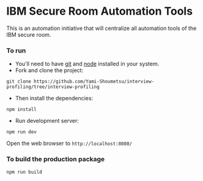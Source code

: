 # IBM Secure Room Automation Tools
This is an automation initiative that will centralize all automation tools of the IBM secure room.

### To run

* You'll need to have [git](https://git-scm.com/) and [node](https://nodejs.org/en/) installed in your system.
* Fork and clone the project:

```
git clone https://github.com/Yami-Shoumetsu/interview-profiling/tree/interview-profiling
```

* Then install the dependencies:

```
npm install
```

* Run development server:

```
npm run dev
```

Open the web browser to `http://localhost:8080/`

### To build the production package

```
npm run build
```
